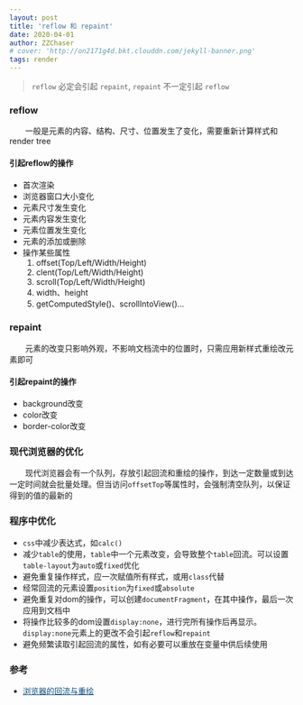```yaml
---
layout: post
title: 'reflow 和 repaint'
date: 2020-04-01
author: ZZChaser
# cover: 'http://on2171g4d.bkt.clouddn.com/jekyll-banner.png'
tags: render
---
```


> `reflow` 必定会引起 `repaint`, `repaint` 不一定引起 `reflow`

### reflow
&emsp;&emsp;一般是元素的内容、结构、尺寸、位置发生了变化，需要重新计算样式和render tree
#### 引起reflow的操作
* 首次渲染
* 浏览器窗口大小变化
* 元素尺寸发生变化
* 元素内容发生变化
* 元素位置发生变化
* 元素的添加或删除
* 操作某些属性
  1. offset(Top/Left/Width/Height)
  2. clent(Top/Left/Width/Height)
  3. scroll(Top/Left/Width/Height)
  4. width、height
  5. getComputedStyle()、scrollIntoView()...

### repaint
&emsp;&emsp;元素的改变只影响外观，不影响文档流中的位置时，只需应用新样式重绘改元素即可
#### 引起repaint的操作
* background改变
* color改变
* border-color改变

### 现代浏览器的优化
&emsp;&emsp;现代浏览器会有一个队列，存放引起回流和重绘的操作，到达一定数量或到达一定时间就会批量处理。但当访问`offsetTop`等属性时，会强制清空队列，以保证得到的值的最新的

### 程序中优化
* `css`中减少表达式，如`calc()`
* 减少`table`的使用，`table`中一个元素改变，会导致整个`table`回流。可以设置`table-layout`为`auto`或`fixed`优化
* 避免重复操作样式，应一次赋值所有样式，或用`class`代替
* 经常回流的元素设置`position`为`fixed`或`absolute`
* 避免重复对dom的操作，可以创建`documentFragment`，在其中操作，最后一次应用到文档中
* 将操作比较多的dom设置`display:none`，进行完所有操作后再显示。`display:none`元素上的更改不会引起`reflow`和`repaint`
* 避免频繁读取引起回流的属性，如有必要可以重放在变量中供后续使用

### 参考
* <a style='color:#0A497B' href='https://juejin.im/post/5a9923e9518825558251c96a' target='_blank'>浏览器的回流与重绘</a>

